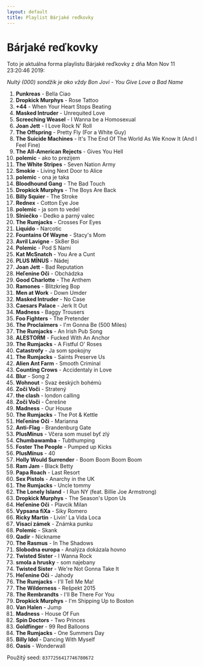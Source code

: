```yaml
---
layout: default
title: Playlist Bárjaké reďkovky
---
```

# Bárjaké reďkovky


Toto je aktuálna forma playlistu Bárjaké reďkovky z dňa Mon Nov 11 23:20:46 2019:  

*Nultý (000) sondžik je ako vždy Bon Jovi - You Give Love a Bad Name*  
1. **Punkreas** - Bella Ciao
2. **Dropkick Murphys** - Rose Tattoo
3. **+44** - When Your Heart Stops Beating
4. **Masked Intruder** - Unrequited Love
5. **Screeching Weasel** - I Wanna be a Homosexual
6. **Joan Jett** - I Love Rock N' Roll
7. **The Offspring** - Pretty Fly (For a White Guy)
8. **The Suicide Machines** - It's The End Of The World As We Know It (And I Feel Fine)
9. **The All-American Rejects** - Gives You Hell
10. **polemic** - ako to prezijem
11. **The White Stripes** - Seven Nation Army
12. **Smokie** - Living Next Door to Alice
13. **polemic** - ona je taka
14. **Bloodhound Gang** - The Bad Touch
15. **Dropkick Murphys** - The Boys Are Back
16. **Billy Squier** - The Stroke
17. **Rednex** - Cotton Eye Joe
18. **polemic** - ja som to vedel
19. **Slniečko** - Dedko a parný valec
20. **The Rumjacks** - Crosses For Eyes
21. **Liquido** - Narcotic
22. **Fountains Of Wayne** - Stacy's Mom
23. **Avril Lavigne** - Sk8er Boi
24. **Polemic** - Pod S Nami
25. **Kat McSnatch** - You Are a Cunt
26. **PLUS MÍNUS** - Nádej
27. **Joan Jett** - Bad Reputation
28. **Heľenine Oči** - Obchádzka
29. **Good Charlotte** - The Anthem
30. **Ramones** - Blitzkrieg Bop
31. **Men at Work** - Down Umder
32. **Masked Intruder** - No Case
33. **Caesars Palace** - Jerk It Out
34. **Madness** - Baggy Trousers
35. **Foo Fighters** - The Pretender
36. **The Proclaimers** - I'm Gonna Be (500 Miles)
37. **The Rumjacks** - An Irish Pub Song
38. **ALESTORM** - Fucked With An Anchor
39. **The Rumjacks** - A Fistful O' Roses
40. **Catastrofy** - Ja som spokojny
41. **The Rumjacks** - Saints Preserve Us
42. **Alien Ant Farm** - Smooth Criminal
43. **Counting Crows** - Accidentaly in Love
44. **Blur** - Song 2
45. **Wohnout** - Svaz èeských bohémù
46. **Zoči Voči** - Stratený
47. **the clash** - london calling
48. **Zoči Voči** - Čerešne
49. **Madness** - Our House
50. **The Rumjacks** - The Pot & Kettle
51. **Heľenine Oči** - Marianna
52. **Anti-Flag** - Brandenburg Gate
53. **PlusMínus** - Včera som musel byť zlý
54. **Chumbawamba** - Tubthumping
55. **Foster The People** - Pumped up Kicks
56. **PlusMínus** - 40
57. **Holly Would Surrender** - Boom Boom Boom Boom
58. **Ram Jam** - Black Betty
59. **Papa Roach** - Last Resort
60. **Sex Pistols** - Anarchy in the UK
61. **The Rumjacks** - Uncle tommy
62. **The Lonely Island** - I Run NY (feat. Billie Joe Armstrong)
63. **Dropkick Murphys** - The Season's Upon Us
64. **Heľenine Oči** - Plavcik Milan
65. **Vypsana fiXa** - Siky Romero
66. **Ricky Martin** - Livin' La Vida Loca
67. **Visací zámek** - Známka punku
68. **Polemic** - Skank
69. **Qadir** - Nickname
70. **The Rasmus** - In The Shadows
71. **Slobodna europa** - Analýza dokázala hovno
72. **Twisted Sister** - I Wanna Rock
73. **smola a hrusky** - som najebany
74. **Twisted Sister** - We're Not Gonna Take It
75. **Heľenine Oči** - Jahody
76. **The Rumjacks** - I'll Tell Me Ma!
77. **The Wilderness** - Rešpekt 2015
78. **The Rembrandts** - I'll Be There For You
79. **Dropkick Murphys** - I'm Shipping Up to Boston
80. **Van Halen** - Jump
81. **Madness** - House Of Fun
82. **Spin Doctors** - Two Princes
83. **Goldfinger** - 99 Red Balloons
84. **The Rumjacks** - One Summers Day
85. **Billy Idol** - Dancing With Myself
86. **Oasis** - Wonderwall


Použitý seed: ```8377256417746780672```
